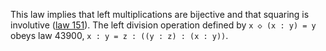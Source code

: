 This law implies that left multiplications are bijective and that squaring is involutive ([law 151](https://teorth.github.io/equational_theories/implications/?151)).  The left division operation defined by `x ◇ (x : y) = y` obeys law 43900, `x : y = z : ((y : z) : (x : y))`.
